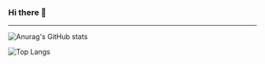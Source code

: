 ### Hi there 👋

---

![Anurag's GitHub stats](https://github-readme-stats.vercel.app/api?username=freeBoyAtLife&show_icons=true&theme=dark)

![Top Langs](https://github-readme-stats.vercel.app/api/top-langs/?username=freeBoyAtLife&layout=compact)
